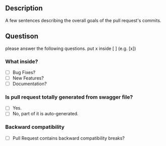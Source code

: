 ## Description
A few sentences describing the overall goals of the pull request's commits.

## Questison
please answer the following questions. put x inside [ ] (e.g. [x])

### What inside?
- [ ] Bug Fixes?
- [ ] New Features?
- [ ] Documentation?

### Is pull request totally generated from swagger file?
- [ ] Yes.
- [ ] No, part of it is auto-generated.

### Backward compatibility
- [ ] Pull Request contains backward compatibility breaks?
